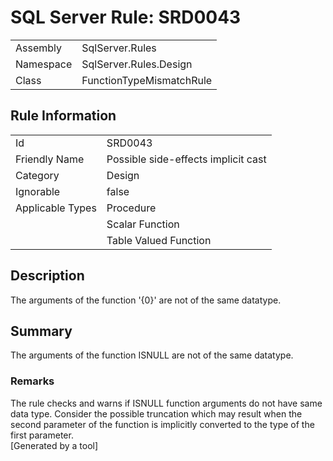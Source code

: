 # SQL Server Rule: SRD0043
  
|    |    |
|----|----|
| Assembly | SqlServer.Rules |
| Namespace | SqlServer.Rules.Design |
| Class | FunctionTypeMismatchRule |
  
## Rule Information
  
|    |    |
|----|----|
| Id | SRD0043 |
| Friendly Name | Possible side-effects implicit cast  |
| Category | Design |
| Ignorable | false |
| Applicable Types | Procedure  |
|   | Scalar Function |
|   | Table Valued Function |
  
## Description
  
The arguments of the function '{0}' are not of the same datatype.
  
## Summary
  
The arguments of the function <c>ISNULL</c> are not of the same datatype.
  
### Remarks
  
The rule checks and warns if <c>ISNULL</c> function arguments do not have same data type.
Consider the possible truncation which may result when the second parameter of the function
is implicitly converted to the type of the first parameter.  
[Generated by a tool]
